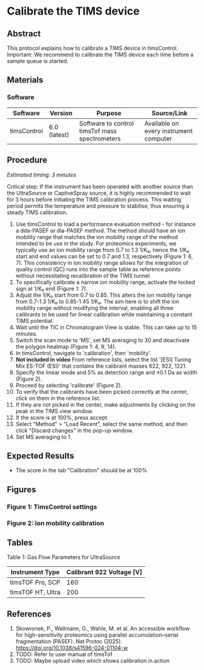 # Calibrate the TIMS device


## Abstract
This protocol explains how to calibrate a TIMS device in timsControl.
Important: We recommend to calibrate the TIMS device each time before a sample queue is started.


## Materials

### Software
| Software | Version | Purpose | Source/Link |
|----------|---------|---------|------------|
| timsControl | 6.0 (latest) | Software to control timsTof mass spectrometers | Available on every instrument computer |


## Procedure
*Estimated timing: 3 minutes*

Critical step: If the instrument has been operated with another source than the UltraSource or CaptiveSpray source, it is highly recommended to wait for 3 hours before initiating the TIMS calibration process. This waiting period permits the temperature and pressure to stabilise, thus ensuring a steady TIMS calibration.
1. Use timsControl to load a performance evaluation method - for instance a dda-PASEF or dia-PASEF method. The method should have an ion mobility range that matches the ion mobility range of the method intended to be use in the study. For proteomics experiments, we typically use an ion mobility range from 0.7 to 1.3 1/K₀, hence the 1/K₀ start and end values can be set to 0.7 and 1.3, respectively (Figure 1: 6, 7). This consistency in ion mobility range allows for the integration of quality control (QC) runs into the sample table as reference points without necessitating recalibration of the TIMS tunnel.
2. To specifically calibrate a narrow ion mobility range, activate the locked sign at 1/K₀ end (Figure 1: 7).
3. Adjust the 1/K₀ start from 0.7 to 0.85. This alters the ion mobility range from 0.7-1.3 1/K₀ to 0.85-1.45 1/K₀. The aim here is to shift the ion mobility range without modifying the interval, enabling all three calibrants to be used for linear calibration while maintaining a constant TIMS potential.
4. Wait until the TIC in Chromatogram View is stable. This can take up to 15 minutes.
5. Switch the scan mode to 'MS', set MS averaging to 30 and deactivate the polygon heatmap (Figure 1: 4, 9, 14).
6. In timsControl, navigate to 'calibration', then 'mobility'.
7. **Not included in video** From reference lists, select the list '[ESI] Tuning Mix ES-TOF (ESI)' that contains the calibrant masses 622, 922, 1221.
8. Specify the linear mode and 5% as detection range and ±0.1 Da as width (Figure 2).
9. Proceed by selecting 'calibrate' (Figure 2).
10. To verify that the calibrants have been picked correctly at the center, click on them in the reference list.
11. If they are not picked in the center, make adjustments by clicking on the peak in the TIMS view window.
12. If the score is at 100%, press accept.
13. Select "Method" > "Load Recent", select the same method, and then click "Discard changes" in the pop-up window.
14. Set MS averaging to 1.


## Expected Results
- The score in the tab "Calibration" should be at 100%


## Figures
### Figure 1: TimsControl settings

### Figure 2: Ion mobility calibration

## Tables
Table 1: Gas Flow Parameters for UltraSource

| Instrument Type | Calibrant 922 Voltage [V] |
|----------------|---------------------------|
| timsTOF Pro, SCP | 160 |
| timsTOF HT, Ultra | 200 |

## References
1. Skowronek, P., Wallmann, G., Wahle, M. et al. An accessible workflow for high-sensitivity proteomics using parallel accumulation–serial fragmentation (PASEF). Nat Protoc (2025). https://doi.org/10.1038/s41596-024-01104-w
2. TODO: Refer to user manual of timsTof
3. TODO: Maybe upload video which shows calibration in action
